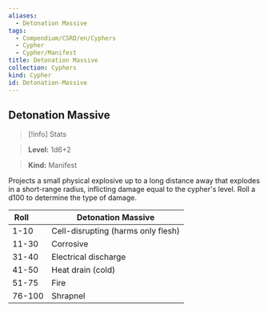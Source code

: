 ```yaml
---
aliases:
  - Detonation Massive
tags:
  - Compendium/CSRD/en/Cyphers
  - Cypher
  - Cypher/Manifest
title: Detonation Massive
collection: Cyphers
kind: Cypher
id: Detonation-Massive
---
```

## Detonation Massive    
>[!info] Stats    
> **Level:** 1d6+2    
> **Kind:** Manifest  
    
Projects a small physical explosive up to a long distance away that explodes in a short-range radius, inflicting damage equal to the cypher's level. Roll a d100 to determine the type of damage.    
  
| Roll &nbsp; &nbsp; &nbsp; | Detonation Massive                 |
| ------------------------- | ---------------------------------- |
| 1-10                      | Cell-disrupting (harms only flesh) |
| 11-30                     | Corrosive                          |
| 31-40                     | Electrical discharge               |
| 41-50                     | Heat drain (cold)                  |
| 51-75                     | Fire                               |
| 76-100                    | Shrapnel                           |

